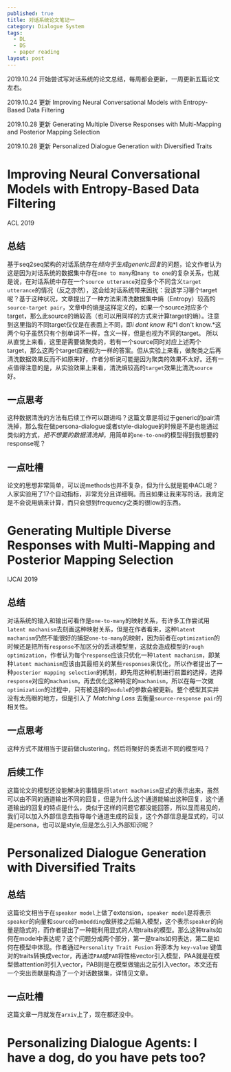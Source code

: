 ```yaml
---
published: true
title: 对话系统论文笔记一
category: Dialogue System
tags: 
  - DL
  - DS
  - paper reading
layout: post
---
```






2019.10.24 开始尝试写对话系统的论文总结，每周都会更新，一周更新五篇论文左右。

2019.10.24 更新 Improving Neural Conversational Models with Entropy-Based Data Filtering

2019.10.28 更新 Generating Multiple Diverse Responses with Multi-Mapping and Posterior Mapping Selection

2019.10.28 更新 Personalized Dialogue Generation with Diversified Traits

# Improving Neural Conversational Models with Entropy-Based Data Filtering

ACL 2019

## 总结

基于seq2seq架构的对话系统存在*倾向于生成generic回复*的问题，论文作者认为这是因为对话系统的数据集中存在`one to many`和`many to one`的复杂关系，也就是说，在对话系统中存在一个`source utterance`对应多个不同含义`target utterance`的情况（反之亦然），这会给对话系统带来困扰：我该学习哪个target呢？基于这种状况，文章提出了一种方法来清洗数据集中熵（Entropy）较高的`source-target pair`，文章中的熵是这样定义的，如果一个source对应多个target，那么此source的熵较高（也可以用同样的方式来计算target的熵）。注意到这里指的不同target仅仅是在表面上不同，即*i dont know* 和*I don't know.*这两个句子虽然只有个别单词不一样，含义一样，但是也视为不同的target。 所以从直觉上来看，这里是需要做聚类的，若有一个source同时对应上述两个target，那么这两个target应被视为一样的答案。但从实验上来看，做聚类之后再清洗数据效果反而不如原来好，作者分析说可能是因为聚类的效果不太好。还有一点值得注意的是，从实验效果上来看，清洗熵较高的`target`效果比清洗`source`好。

## 一点思考

这种数据清洗的方法有后续工作可以跟进吗？这篇文章是将过于generic的pair清洗掉，那么我在做persona-dialogue或者style-dialogue的时候是不是也能通过类似的方式，*把不想要的数据清洗掉*，用简单的`one-to-one`的模型得到我想要的response呢？

## 一点吐槽

论文的思想非常简单，可以说methods也并不复杂，但为什么就是能中ACL呢？人家实验用了17个自动指标，非常充分且详细啊。而且如果让我来写的话，我肯定是不会说用熵来计算，而只会想到frequency之类的很low的东西。

# Generating Multiple Diverse Responses with Multi-Mapping and Posterior Mapping Selection

IJCAI 2019

## 总结

对话系统的输入和输出可看作是`one-to-many`的映射关系，有许多工作尝试用`latent machanism`去刻画这种映射关系，但是在作者看来，这种`latent machanism`仍然不能很好的捕捉`one-to-many`的映射，因为前者在`optimization`的时候还是把所有`response`不加区分的丢进模型里，这就会造成模型的`rough optimization`，作者认为每个`response`应该只优化一种`latent machanism`，即某种`latent machanism`应该由其最相关的某些`responses`来优化，所以作者提出了一种`posterior mapping selection`的机制，即先用这种机制进行前置的选择，选择`response`对应的`machanism`，再去优化这种特定的`machanism`，所以在每一次做`optimization`的过程中，只有被选择的`module`的参数会被更新。整个模型其实并没有太亮眼的地方，但是引入了 *Matching Loss* 去衡量`source-response pair`的相关性。

## 一点思考

这种方式不就相当于提前做clustering，然后将聚好的类丢进不同的模型吗？

## 后续工作

这篇论文的模型还没能解决的事情是将`latent machanism`显式的表示出来，虽然可以由不同的通道输出不同的回复，但是为什么这个通道能输出这种回复，这个通道输出的回复的特点是什么，类似于这样的问题它都没能回答，所以显而易见的，我们可以加入外部信息去指导每个通道生成的回复，这个外部信息是显式的，可以是persona，也可以是style,但是怎么引入外部知识呢？

# Personalized Dialogue Generation with Diversified Traits 

## 总结

这篇论文相当于在`speaker model`上做了extension，`speaker model`是将表示`speaker`的向量和`source`的`embedding`做拼接之后输入模型，这个表示`speaker`的向量是隐式的，而作者提出了一种能利用显式的人物traits的模型。那么这种traits如何在model中表达呢？这个问题分成两个部分，第一是traits如何表达，第二是如何在模型中体现。作者通过`Personality Trait Fusion` 将原本为 `key-value` 键值对的traits转换成vector，再通过`PAA`或`PAB`将性格vector引入模型，PAA就是在模型做attention时引入vector，PAB则是在模型做输出之前引入vector。本文还有一个突出贡献是构造了一个对话数据集，详情见文章。

## 一点吐槽

这篇文章一月就发在`arxiv`上了，现在都还没中。

# Personalizing Dialogue Agents: I have a dog, do you have pets too?


